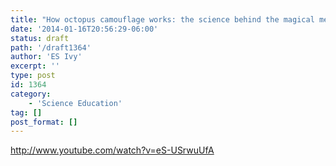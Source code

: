 ```yaml
---
title: "How octopus camouflage works: the science behind the magical mermaids of Miri Attwater"
date: '2014-01-16T20:56:29-06:00'
status: draft
path: '/draft1364'
author: 'ES Ivy'
excerpt: ''
type: post
id: 1364
category:
    - 'Science Education'
tag: []
post_format: []
---
```

<http://www.youtube.com/watch?v=eS-USrwuUfA>